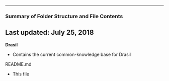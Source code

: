 --------------------------------------------------
### Summary of Folder Structure and File Contents
Last updated: July 25, 2018
--------------------------------------------------

**Drasil**
  - Contains the current common-knowledge base for Drasil
 
README.md
  - This file
